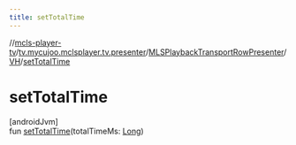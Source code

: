 ```yaml
---
title: setTotalTime
---
```

//[mcls-player-tv](../../../../index.html)/[tv.mycujoo.mclsplayer.tv.presenter](../../index.html)/[MLSPlaybackTransportRowPresenter](../index.html)/[VH](index.html)/[setTotalTime](set-total-time.html)



# setTotalTime



[androidJvm]\
fun [setTotalTime](set-total-time.html)(totalTimeMs: [Long](https://kotlinlang.org/api/latest/jvm/stdlib/kotlin/-long/index.html))




